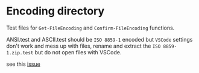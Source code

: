 
# Encoding directory

Test files for `Get-FileEncoding` and `Confirm-FileEncoding` functions.

ANSI.test and ASCII.test should be `ISO 8859-1` encoded but `VSCode` settings don't work and mess
up with files, rename and extract the `ISO 8859-1.zip.test` but do not open files with VSCode.

see this [issue][issue]

[issue]: https://github.com/microsoft/vscode/issues/168803
